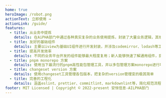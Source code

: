 ```yaml
---
home: true
heroImage: /robot.png
actionText: 立即使用 →
actionLink: /guide/
features:
  - title: 从业务中提炼
    details: 在AiPHA部门中通过各种真实复杂的业务使用提炼，封装了大量业务逻辑，其他开发者只需关注API即可
  - title: 友好的基础组件
    details: 主要以iview为基础UI组件进行开发封装，并涉及codemirror、lodash等工具库
  - title: 提高开发效率
    details: 不同的业务平台开发的组件能够最大程度复用；新人能够快速了解通用组件，提升开发效率
  - title: pnpm monorepo 方案
    details: 使用当下最流行的pnpm高性能包管理工具，并以多包管理方案monorepo进行项目设计
  - title: changeset version 方案
    details: 使用changeset工具管理各包版本，把复杂的version管理变的极其简单
  - title: 完善的工程化
    details: 涵盖eslint、prettier、commitlint、markdownlint等，简化规范流程
footer: MIT Licensed | Copyright © 2022-present 安恒信息-AILPHA部门
---
```


##
